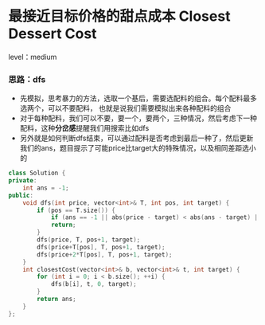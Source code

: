 # 最接近目标价格的甜点成本 Closest Dessert Cost

level：medium

### 思路：dfs

- 先模拟，思考暴力的方法，选取一个基后，需要选配料的组合。每个配料最多选两个，可以不要配料， 也就是说我们需要模拟出来各种配料的组合
- 对于每种配料，我们可以不要，要一个，要两个，三种情况，然后考虑下一种配料，这种**分岔感**提醒我们用搜索比如dfs
- 另外就是如何判断dfs结束，可以通过配料是否考虑到最后一种了，然后更新我们的ans，题目提示了可能price比target大的特殊情况，以及相同差距选小的

```cpp
class Solution {
private:
    int ans = -1;
public:
    void dfs(int price, vector<int>& T, int pos, int target) {
        if (pos == T.size()) {
            if (ans == -1 || abs(price - target) < abs(ans - target) || (abs(price - target) == abs(ans - target) && price < ans)) ans = price;
            return;
        }
        dfs(price, T, pos+1, target);
        dfs(price+T[pos], T, pos+1, target);
        dfs(price+2*T[pos], T, pos+1, target);
    }
    int closestCost(vector<int>& b, vector<int>& t, int target) {
        for (int i = 0; i < b.size(); ++i) {
            dfs(b[i], t, 0, target);
        }
        return ans;
    }
};
```

